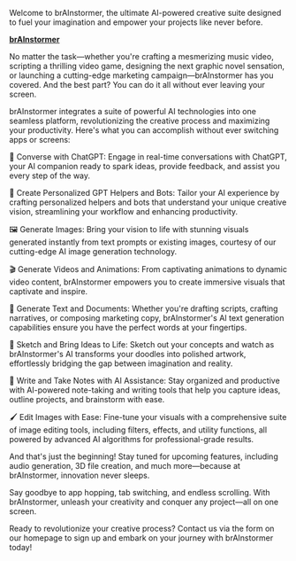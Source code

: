 
Welcome to brAInstormer, the ultimate AI-powered creative suite designed to fuel your imagination and empower your projects like never before.

**[brAInstormer](https://brainstormer.cloud)**


No matter the task—whether you're crafting a mesmerizing music video, scripting a thrilling video game, designing the next graphic novel sensation, or launching a cutting-edge marketing campaign—brAInstormer has you covered. And the best part? You can do it all without ever leaving your screen.

brAInstormer integrates a suite of powerful AI technologies into one seamless platform, revolutionizing the creative process and maximizing your productivity. Here's what you can accomplish without ever switching apps or screens:

💬 Converse with ChatGPT: Engage in real-time conversations with ChatGPT, your AI companion ready to spark ideas, provide feedback, and assist you every step of the way.

🤖 Create Personalized GPT Helpers and Bots: Tailor your AI experience by crafting personalized helpers and bots that understand your unique creative vision, streamlining your workflow and enhancing productivity.

🖼️ Generate Images: Bring your vision to life with stunning visuals generated instantly from text prompts or existing images, courtesy of our cutting-edge AI image generation technology.

🎬 Generate Videos and Animations: From captivating animations to dynamic video content, brAInstormer empowers you to create immersive visuals that captivate and inspire.

📝 Generate Text and Documents: Whether you're drafting scripts, crafting narratives, or composing marketing copy, brAInstormer's AI text generation capabilities ensure you have the perfect words at your fingertips.

🎨 Sketch and Bring Ideas to Life: Sketch out your concepts and watch as brAInstormer's AI transforms your doodles into polished artwork, effortlessly bridging the gap between imagination and reality.

📓 Write and Take Notes with AI Assistance: Stay organized and productive with AI-powered note-taking and writing tools that help you capture ideas, outline projects, and brainstorm with ease.

🖌️ Edit Images with Ease: Fine-tune your visuals with a comprehensive suite of image editing tools, including filters, effects, and utility functions, all powered by advanced AI algorithms for professional-grade results.

And that's just the beginning! Stay tuned for upcoming features, including audio generation, 3D file creation, and much more—because at brAInstormer, innovation never sleeps.

Say goodbye to app hopping, tab switching, and endless scrolling. With brAInstormer, unleash your creativity and conquer any project—all on one screen.

Ready to revolutionize your creative process? Contact us via the form on our homepage to sign up and embark on your journey with brAInstormer today!
